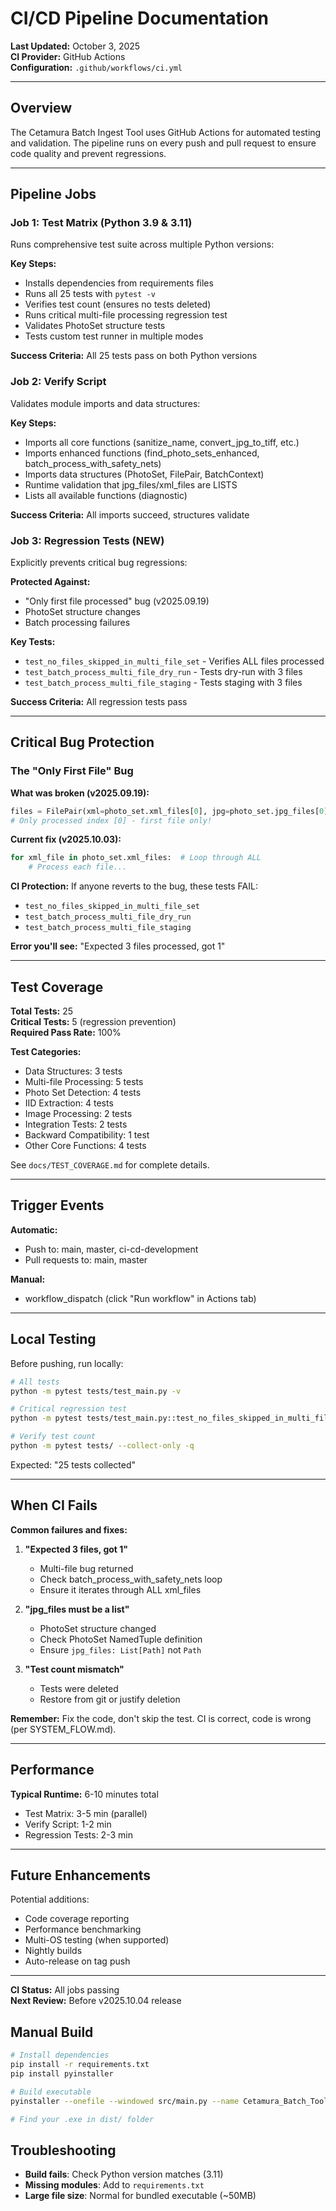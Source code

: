 # CI/CD Pipeline Documentation

**Last Updated:** October 3, 2025  
**CI Provider:** GitHub Actions  
**Configuration:** `.github/workflows/ci.yml`

---

## Overview

The Cetamura Batch Ingest Tool uses GitHub Actions for automated testing and validation. The pipeline runs on every push and pull request to ensure code quality and prevent regressions.

---

## Pipeline Jobs

### Job 1: Test Matrix (Python 3.9 & 3.11)

Runs comprehensive test suite across multiple Python versions:

**Key Steps:**
- Installs dependencies from requirements files
- Runs all 25 tests with `pytest -v`
- Verifies test count (ensures no tests deleted)
- Runs critical multi-file processing regression test
- Validates PhotoSet structure tests
- Tests custom test runner in multiple modes

**Success Criteria:** All 25 tests pass on both Python versions

### Job 2: Verify Script

Validates module imports and data structures:

**Key Steps:**
- Imports all core functions (sanitize_name, convert_jpg_to_tiff, etc.)
- Imports enhanced functions (find_photo_sets_enhanced, batch_process_with_safety_nets)
- Imports data structures (PhotoSet, FilePair, BatchContext)
- Runtime validation that jpg_files/xml_files are LISTS
- Lists all available functions (diagnostic)

**Success Criteria:** All imports succeed, structures validate

### Job 3: Regression Tests (NEW)

Explicitly prevents critical bug regressions:

**Protected Against:**
- "Only first file processed" bug (v2025.09.19)
- PhotoSet structure changes
- Batch processing failures

**Key Tests:**
- `test_no_files_skipped_in_multi_file_set` - Verifies ALL files processed
- `test_batch_process_multi_file_dry_run` - Tests dry-run with 3 files
- `test_batch_process_multi_file_staging` - Tests staging with 3 files

**Success Criteria:** All regression tests pass

---

## Critical Bug Protection

### The "Only First File" Bug

**What was broken (v2025.09.19):**
```python
files = FilePair(xml=photo_set.xml_files[0], jpg=photo_set.jpg_files[0], iid=iid)
# Only processed index [0] - first file only!
```

**Current fix (v2025.10.03):**
```python
for xml_file in photo_set.xml_files:  # Loop through ALL
    # Process each file...
```

**CI Protection:**
If anyone reverts to the bug, these tests FAIL:
- `test_no_files_skipped_in_multi_file_set`
- `test_batch_process_multi_file_dry_run` 
- `test_batch_process_multi_file_staging`

**Error you'll see:** "Expected 3 files processed, got 1"

---

## Test Coverage

**Total Tests:** 25  
**Critical Tests:** 5 (regression prevention)  
**Required Pass Rate:** 100%

**Test Categories:**
- Data Structures: 3 tests
- Multi-file Processing: 5 tests  
- Photo Set Detection: 4 tests
- IID Extraction: 4 tests
- Image Processing: 2 tests
- Integration Tests: 2 tests
- Backward Compatibility: 1 test
- Other Core Functions: 4 tests

See `docs/TEST_COVERAGE.md` for complete details.

---

## Trigger Events

**Automatic:**
- Push to: main, master, ci-cd-development
- Pull requests to: main, master

**Manual:**
- workflow_dispatch (click "Run workflow" in Actions tab)

---

## Local Testing

Before pushing, run locally:

```bash
# All tests
python -m pytest tests/test_main.py -v

# Critical regression test
python -m pytest tests/test_main.py::test_no_files_skipped_in_multi_file_set -v

# Verify test count
python -m pytest tests/ --collect-only -q
```

Expected: "25 tests collected"

---

## When CI Fails

**Common failures and fixes:**

1. **"Expected 3 files, got 1"**
   - Multi-file bug returned
   - Check batch_process_with_safety_nets loop
   - Ensure it iterates through ALL xml_files

2. **"jpg_files must be a list"**
   - PhotoSet structure changed
   - Check PhotoSet NamedTuple definition
   - Ensure `jpg_files: List[Path]` not `Path`

3. **"Test count mismatch"**
   - Tests were deleted
   - Restore from git or justify deletion

**Remember:** Fix the code, don't skip the test. CI is correct, code is wrong (per SYSTEM_FLOW.md).

---

## Performance

**Typical Runtime:** 6-10 minutes total
- Test Matrix: 3-5 min (parallel)
- Verify Script: 1-2 min
- Regression Tests: 2-3 min

---

## Future Enhancements

Potential additions:
- Code coverage reporting
- Performance benchmarking  
- Multi-OS testing (when supported)
- Nightly builds
- Auto-release on tag push

---

**CI Status:** All jobs passing  
**Next Review:** Before v2025.10.04 release

## Manual Build
```bash
# Install dependencies
pip install -r requirements.txt
pip install pyinstaller

# Build executable
pyinstaller --onefile --windowed src/main.py --name Cetamura_Batch_Tool

# Find your .exe in dist/ folder
```

## Troubleshooting
- **Build fails**: Check Python version matches (3.11)
- **Missing modules**: Add to `requirements.txt`
- **Large file size**: Normal for bundled executable (~50MB)